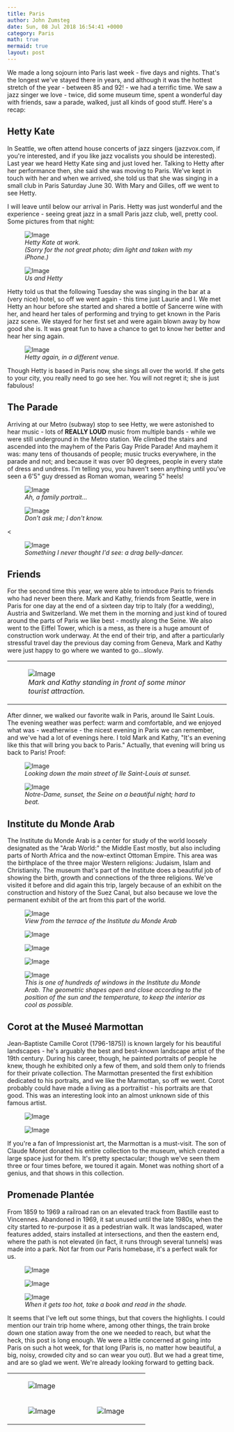 ```yaml
---
title: Paris
author: John Zumsteg
date: Sun, 08 Jul 2018 16:54:41 +0000
category: Paris
math: true
mermaid: true
layout: post
---
```

We made a long sojourn into Paris last week - five days and nights. That's the longest we've stayed there in years, and although it was the hottest stretch of the year - between 85 and 92! - we had a terrific time. We saw a jazz singer we love - twice, did some museum time, spent a wonderful day with friends, saw a parade, walked, just all kinds of good stuff. Here's a recap:
<h2>Hetty Kate</h2>
In Seattle, we often attend house concerts of jazz singers (jazzvox.com, if you're interested, and if you like jazz vocalists you should be interested). Last year we heard Hetty Kate sing and just loved her. Talking to Hetty after her performance then, she said she was moving to Paris. We've kept in touch with her and when we arrived, she told us that she was singing in a small club in Paris Saturday June 30. With Mary and Gilles, off we went to see Hetty.

I will leave until below our arrival in Paris. Hetty was just wonderful and the experience - seeing great jazz in a small Paris jazz club, well, pretty cool. Some pictures from that night:

<figure class = "portrait">
	<img class = "portrait" src="{{"/assets/images/2018/07/IMG_1909.jpg" | prepend: site.baseurl  }}" alt="Image" />
	<figcaption><em>Hetty Kate at work. <br />(Sorry for the not great photo; dim light and taken with my iPhone.)</em></figcaption>
</figure>

<figure class = "portrait">
	<img class = "portrait" src="{{"/assets/images/2018/07/IMG_1927.jpg" | prepend: site.baseurl  }}" alt="Image" />
	<figcaption><em>Us and Hetty</em></figcaption>
</figure>

Hetty told us that the following Tuesday she was singing in the bar at a (very nice) hotel, so off we went again - this time just Laurie and I. We met Hetty an hour before she started and shared a bottle of Sancerre wine with her, and heard her tales of performing and trying to get known in the Paris jazz scene. We stayed for her first set and were again blown away by how good she is. It was great fun to have a chance to get to know her better and hear her sing again.

<figure class = "portrait">
	<img class = "portrait" src="{{"/assets/images/2018/07/IMG_1943.jpg" | prepend: site.baseurl  }}" alt="Image" />
	<figcaption><em>Hetty again, in a different venue.</em></figcaption>
</figure>



Though Hetty is based in Paris now, she sings all over the world. If she gets to your city, you really need to go see her. You will not regret it; she is just fabulous!
<h2>The Parade</h2>
Arriving at our Metro (subway) stop to see Hetty, we were astonished to hear music - lots of <strong>REALLY LOUD</strong> music from multiple bands - while we were still underground in the Metro station. We climbed the stairs and ascended into the mayhem of the Paris Gay Pride Parade! And mayhem it was: many tens of thousands of people; music trucks everywhere, in the parade and not; and because it was over 90 degrees, people in every state of dress and undress. I'm telling you, you haven't seen anything until you've seen a 6'5" guy dressed as Roman woman, wearing 5" heels!

<figure class = "portrait">
	<img class = "portrait" src="{{"/assets/images/2018/07/IMG_1924.jpg" | prepend: site.baseurl  }}" alt="Image" />
	<figcaption><em>Ah, a family portrait...</em></figcaption>
</figure>


<figure class = "portrait">
	<img class = "portrait" src="{{"/assets/images/2018/07/IMG_1921.jpg" | prepend: site.baseurl  }}" alt="Image" />
	<figcaption><em>Don't ask me; I don't know.</em></figcaption>
</figure>

<

<figure class = "portrait">
	<img class = "portrait" src="{{"/assets/images/2018/07/IMG_E1919.jpg" | prepend: site.baseurl  }}" alt="Image" />
	<figcaption><em>Something I never thought I'd see: a drag belly-dancer.</em></figcaption>
</figure>

<h2>Friends</h2>
For the second time this year, we were able to introduce Paris to friends who had never been there. Mark and Kathy, friends from Seattle, were in Paris for one day at the end of a sixteen day trip to Italy (for a wedding), Austria and Switzerland. We met them in the morning and just kind of toured around the parts of Paris we like best - mostly along the Seine. We also went to the Eiffel Tower, which is a mess, as there is a huge amount of construction work underway. At the end of their trip, and after a particularly stressful travel day the previous day coming from Geneva, Mark and Kathy were just happy to go where we wanted to go...slowly.
<table>
<tbody>
<tr>
<td>

<figure class = "portrait">
	<img class = "portrait" src="{{"/assets/images/2018/07/DSC00683.jpg" | prepend: site.baseurl  }}" alt="Image" />
	<figcaption><em>Mark and Kathy standing in front of some minor tourist attraction.</em></figcaption>
</figure>

</td>
</tr>
</tbody>
</table>
After dinner, we walked our favorite walk in Paris, around Ile Saint Louis. The evening weather was perfect: warm and comfortable, and we enjoyed what was - weatherwise - the nicest evening in Paris we can remember, and we've had a lot of evenings here. I told Mark and Kathy, "It's an evening like this that will bring you back to Paris." Actually, that evening will bring us back to Paris!
Proof:

<figure class = "portrait">
	<img class = "portrait" src="{{"/assets/images/2018/07/IMG_1995.jpg" | prepend: site.baseurl  }}" alt="Image" />
	<figcaption><em>Looking down the main street of Ile Saint-Louis at sunset.</em></figcaption>
</figure>

<figure class = "landscape">
	<img class = "landscape" src="{{"/assets/images/2018/07/IMG_2069.jpg" | prepend: site.baseurl  }}" alt="Image" />
	<figcaption><em>Notre-Dame, sunset, the Seine on a beautiful night; hard to beat.</em></figcaption>
</figure>


<h2>Institute du Monde Arab</h2>
The Institute du Monde Arab is a center for study of the world loosely designated as the "Arab World:" the Middle East mostly, but also including parts of North Africa and the now-extinct Ottoman Empire. This area was the birthplace of the three major Western religions: Judaism, Islam and Christianity. The museum that's part of the Institute does a beautiful job of showing the birth, growth and connections of the three religions. We've visited it before and did again this trip, largely because of an exhibit on the construction and history of the Suez Canal, but also because we love the permanent exhibit of the art from this part of the world.

<figure class = "landscape">
	<img class = "landscape" src="{{"/assets/images/2018/07/DSC00627.jpg" | prepend: site.baseurl  }}" alt="Image" />
	<figcaption><em>View from the terrace of the Institute du Monde Arab</em></figcaption>
</figure>

<td><figure class = "landscape">
	<img class = "landscape" src="{{"/assets/images/2018/07/DSC00640.jpg" | prepend: site.baseurl  }}" alt="Image" />
	<figcaption></figcaption>
</figure>

<figure class = "portrait">
	<img src="{{"/assets/images/2018/07/DSC00634.jpg" | prepend: site.baseurl  }}" alt="Image" />
	<figcaption></figcaption>
</figure>

<figure class = "landscape">
	<img class = "landscape" src="{{"/assets/images/2018/07/DSC00637.jpg" | prepend: site.baseurl  }}" alt="Image" />
	<figcaption></figcaption>
</figure>



<figure class = "landscape">
	<img class = "landscape" src="{{"/assets/images/2018/07/DSC00629.jpg" | prepend: site.baseurl  }}" alt="Image" />
	<figcaption><em>This is one of hundreds of windows in the Institute du Monde Arab. The geometric shapes open and close according to the position of the sun and the temperature, to keep the interior as cool as possible.</em></figcaption>
</figure>

<h2>Corot at the Museé Marmottan</h2>
Jean-Baptiste Camille Corot (1796-1875)) is known largely for his beautiful landscapes - he's arguably the best and best-known landscape artist of the 19th century. During his career, though, he painted portraits of people he knew, though he exhibited only a few of them, and sold them only to friends for their private collection. The Marmottan presented the first exhibition dedicated to his portraits, and we like the Marmottan, so off we went. Corot probably could have made a living as a portraitist - his portraits are that good. This was an interesting look into an almost unknown side of this famous artist.
<figure class = "portrait">
	<img class = "portrait" src="{{"/assets/images/2018/07/corot-2-e1531068695433.jpg" | prepend: site.baseurl  }}" alt="Image" />
	<figcaption></figcaption>
</figure>
<figure>
	<img class = "portrait" src="{{"/assets/images/2018/07/lady-blue-e1531068261764.jpg" | prepend: site.baseurl  }}" alt="Image" />
	<figcaption></figcaption>
</figure>

If you're a fan of Impressionist art, the Marmottan is a must-visit. The son of Claude Monet donated his entire collection to the museum, which created a large space just for them. It's pretty spectacular; though we've seen them three or four times before, we toured it again. Monet was nothing short of a genius, and that shows in this collection.
<h2>Promenade Plantée</h2>
From 1859 to 1969 a railroad ran on an elevated track from Bastille east to Vincennes. Abandoned in 1969, it sat unused until the late 1980s, when the city started to re-purpose it as a pedestrian walk. It was landscaped, water features added, stairs installed at intersections, and then the eastern end, where the path is not elevated (in fact, it runs through several tunnels) was made into a park. Not far from our Paris homebase, it's a perfect walk for us.
<table>
<tbody>
<tr>
<td colspan="2"><figure class = "landscape">
	<img class = "landscape" src="{{"/assets/images/2018/07/DSC00653.jpg" | prepend: site.baseurl  }}" alt="Image" />
	<figcaption></figcaption>
</figure>

</td>
</tr>
<tr>
<td><figure class = "portrait">
	<img class = "portrait" src="{{"/assets/images/2018/07/DSC00650.jpg" | prepend: site.baseurl  }}" alt="Image" />
	<figcaption></figcaption>
</figure>

</td>
<td><figure class = "portrait">
	<img class = "portrait" src="{{"/assets/images/2018/07/DSC00661.jpg" | prepend: site.baseurl  }}" alt="Image" />
	<figcaption></figcaption>
</figure>

</td>
</tr>
<figure class = "landscape">
	<img class = "landscape" src="{{"/assets/images/2018/07/DSC00664.jpg" | prepend: site.baseurl  }}" alt="Image" />
	<figcaption></figcaption>
</figure>
<figure class = "landscape">
	<img class = "landscape" src="{{"/assets/images/2018/07/DSC00657.jpg" | prepend: site.baseurl  }}" alt="Image" />
	<figcaption></figcaption>
</figure>



<figure class = "landscape">
	<img class = "landscape" src="{{"/assets/images/2018/07/DSC00659.jpg" | prepend: site.baseurl  }}" alt="Image" />
	<figcaption><em>When it gets too hot, take a book and read in the shade.</em></figcaption>
</figure>


It seems that I've left out some things, but that covers the highlights. I could mention our train trip home where, among other things, the train broke down one station away from the one we needed to reach, but what the heck, this post is long enough. We were a little concerned at going into Paris on such a hot week, for that long (Paris is, no matter how beautiful, a big, noisy, crowded city and so can wear you out). But we had a great time, and are so glad we went. We're already looking forward to getting back.

